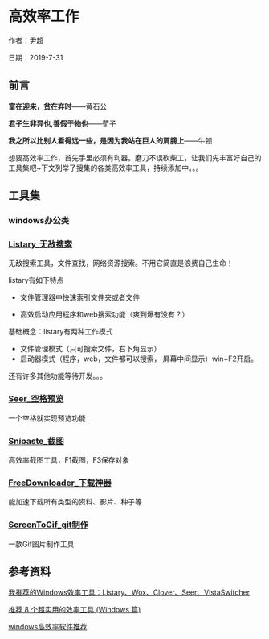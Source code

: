 # 高效率工作

作者：尹超

日期：2019-7-31

## 前言

**富在迎来，贫在弃时**——黄石公

**君子生非异也,善假于物也**——荀子

**我之所以比别人看得远一些，是因为我站在巨人的肩膀上**——牛顿

想要高效率工作，首先手里必须有利器。磨刀不误砍柴工，让我们先丰富好自己的工具集吧~下文列举了搜集的各类高效率工具，持续添加中。。。

## 工具集

### windows办公类

### [Listary_无敌搜索](https://blog.csdn.net/weixin_41225491/article/details/80060324)

无敌搜索工具，文件查找，网络资源搜索。不用它简直是浪费自己生命！

listary有如下特点

- 文件管理器中快速索引文件夹或者文件

- 高效启动应用程序和web搜索功能（爽到爆有没有？）


基础概念：listary有两种工作模式

- 文件管理模式（只可搜索文件，右下角显示）
- 启动器模式（程序，web，文件都可以搜索， 屏幕中间显示）win+F2开启。

还有许多其他功能等待开发。。。

### [Seer_空格预览](https://sourceforge.net/projects/ccseer/)

一个空格就实现预览功能

### [Snipaste_截图](https://www.snipaste.com/)

高效率截图工具，F1截图，F3保存对象

### [FreeDownloader_下载神器](https://www.freedownloadmanager.org/zh/)

能加速下载所有类型的资料、影片、种子等

### [ScreenToGif_git制作](https://www.screentogif.com/?l=zh_cn)

一款Gif图片制作工具

## 参考资料

[我推荐的Windows效率工具：Listary、Wox、Clover、Seer、VistaSwitcher](https://blog.csdn.net/k19421/article/details/84808258)

[推荐 8 个超实用的效率工具 (Windows 篇)](https://blog.csdn.net/byodian/article/details/82942179)

[windows高效率软件推荐](https://blog.csdn.net/u014630636/article/details/77451124)



